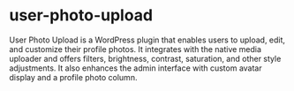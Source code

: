 # user-photo-upload
User Photo Upload is a WordPress plugin that enables users to upload, edit, and customize their profile photos. It integrates with the native media uploader and offers filters, brightness, contrast, saturation, and other style adjustments. It also enhances the admin interface with custom avatar display and a profile photo column.
